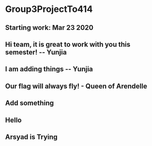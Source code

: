 # Group3ProjectTo414

## Starting work: Mar 23 2020
## Hi team, it is great to work with you this semester! -- Yunjia

## I am adding things -- Yunjia

## Our flag will always fly! - Queen of Arendelle

## Add something

## Hello

## Arsyad is Trying